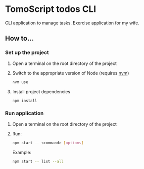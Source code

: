 # TomoScript todos CLI

CLI application to manage tasks. Exercise application for my wife.

## How to...

### Set up the project

1. Open a terminal on the root directory of the project
2. Switch to the appropriate version of Node (requires [nvm])

   ```sh
   nvm use
   ```

3. Install project dependencies

   ```sh
   npm install
   ```

### Run application

1. Open a terminal on the root directory of the project
2. Run:

   ```sh
   npm start -- <command> [options]
   ```

   Example:

   ```sh
   npm start -- list --all
   ```

<!-- References -->

[nvm]: https://github.com/nvm-sh/nvm
